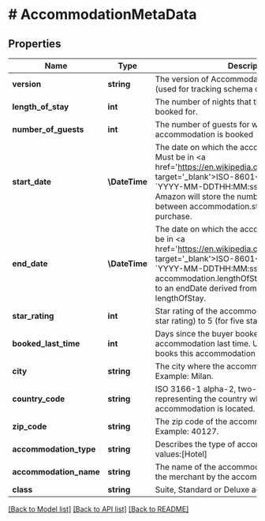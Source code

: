 # # AccommodationMetaData

## Properties

Name | Type | Description | Notes
------------ | ------------- | ------------- | -------------
**version** | **string** | The version of AccommodationMetaData field (used for tracking schema changes to the field) | [optional]
**length_of_stay** | **int** | The number of nights that the accommodation was booked for. | [optional]
**number_of_guests** | **int** | The number of guests for which the accommodation is booked | [optional]
**start_date** | **\DateTime** | The date on which the accommodation starts. Must be in &lt;a href&#x3D;&#39;https://en.wikipedia.org/wiki/ISO_8601&#39; target&#x3D;&#39;_blank&#39;&gt;ISO-8601&lt;/a&gt; format (e.g. &#x60;YYYY-MM-DDTHH:MM:ss.SSSZ&#x60;). Internally, Amazon will store the number of days and hours between accommodation.startDate and time of the purchase. | [optional]
**end_date** | **\DateTime** | The date on which the accommodation ends. Must be in &lt;a href&#x3D;&#39;https://en.wikipedia.org/wiki/ISO_8601&#39; target&#x3D;&#39;_blank&#39;&gt;ISO-8601&lt;/a&gt; format (e.g. &#x60;YYYY-MM-DDTHH:MM:ss.SSSZ&#x60;). If accommodation.lengthOfStay is given, we default to an endDate derived from startDate and lengthOfStay. | [optional]
**star_rating** | **int** | Star rating of the accommodation. From 0 (for no star rating) to 5 (for five star hotels) | [optional]
**booked_last_time** | **int** | Days since the buyer booked the same accommodation last time. Use value -1 if buyer books this accommodation for the first time. | [optional]
**city** | **string** | The city where the accommodation is located. Example: Milan. | [optional]
**country_code** | **string** | ISO 3166-1 alpha-2, two-letter country code, representing the country where the accommodation is located. Example: IT. | [optional]
**zip_code** | **string** | The zip code of the accommodation address. Example: 40127. | [optional]
**accommodation_type** | **string** | Describes the type of accommodation, valid values:[Hotel] | [optional]
**accommodation_name** | **string** | The name of the accommodation, as provided to the merchant by the accommodation itself. | [optional]
**class** | **string** | Suite, Standard or Deluxe accommodation | [optional]

[[Back to Model list]](../../README.md#models) [[Back to API list]](../../README.md#endpoints) [[Back to README]](../../README.md)
